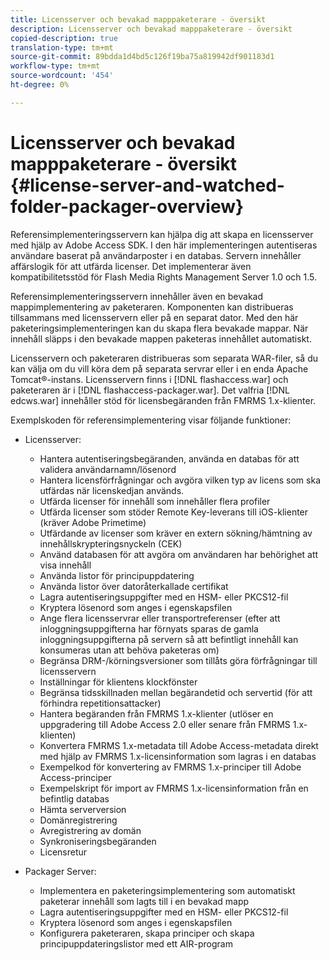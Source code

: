 ```yaml
---
title: Licensserver och bevakad mapppaketerare - översikt
description: Licensserver och bevakad mapppaketerare - översikt
copied-description: true
translation-type: tm+mt
source-git-commit: 89bdda1d4bd5c126f19ba75a819942df901183d1
workflow-type: tm+mt
source-wordcount: '454'
ht-degree: 0%

---
```



# Licensserver och bevakad mapppaketerare - översikt {#license-server-and-watched-folder-packager-overview}

Referensimplementeringsservern kan hjälpa dig att skapa en licensserver med hjälp av Adobe Access SDK. I den här implementeringen autentiseras användare baserat på användarposter i en databas. Servern innehåller affärslogik för att utfärda licenser. Det implementerar även kompatibilitetsstöd för Flash Media Rights Management Server 1.0 och 1.5.

Referensimplementeringsservern innehåller även en bevakad mappimplementering av paketeraren. Komponenten kan distribueras tillsammans med licensservern eller på en separat dator. Med den här paketeringsimplementeringen kan du skapa flera bevakade mappar. När innehåll släpps i den bevakade mappen paketeras innehållet automatiskt.

Licensservern och paketeraren distribueras som separata WAR-filer, så du kan välja om du vill köra dem på separata servrar eller i en enda Apache Tomcat®-instans. Licensservern finns i [!DNL flashaccess.war] och paketeraren är i [!DNL flashaccess-packager.war]. Det valfria [!DNL edcws.war] innehåller stöd för licensbegäranden från FMRMS 1.x-klienter.

Exemplskoden för referensimplementering visar följande funktioner:

* Licensserver:

   * Hantera autentiseringsbegäranden, använda en databas för att validera användarnamn/lösenord
   * Hantera licensförfrågningar och avgöra vilken typ av licens som ska utfärdas när licenskedjan används.
   * Utfärda licenser för innehåll som innehåller flera profiler
   * Utfärda licenser som stöder Remote Key-leverans till iOS-klienter (kräver Adobe Primetime)
   * Utfärdande av licenser som kräver en extern sökning/hämtning av innehållskrypteringsnyckeln (CEK)
   * Använd databasen för att avgöra om användaren har behörighet att visa innehåll
   * Använda listor för principuppdatering
   * Använda listor över datoråterkallade certifikat
   * Lagra autentiseringsuppgifter med en HSM- eller PKCS12-fil
   * Kryptera lösenord som anges i egenskapsfilen
   * Ange flera licensservrar eller transportreferenser (efter att inloggningsuppgifterna har förnyats sparas de gamla inloggningsuppgifterna på servern så att befintligt innehåll kan konsumeras utan att behöva paketeras om)
   * Begränsa DRM-/körningsversioner som tillåts göra förfrågningar till licensservern
   * Inställningar för klientens klockfönster
   * Begränsa tidsskillnaden mellan begärandetid och servertid (för att förhindra repetitionsattacker)
   * Hantera begäranden från FMRMS 1.x-klienter (utlöser en uppgradering till Adobe Access 2.0 eller senare från FMRMS 1.x-klienten)
   * Konvertera FMRMS 1.x-metadata till Adobe Access-metadata direkt med hjälp av FMRMS 1.x-licensinformation som lagras i en databas
   * Exempelkod för konvertering av FMRMS 1.x-principer till Adobe Access-principer
   * Exempelskript för import av FMRMS 1.x-licensinformation från en befintlig databas
   * Hämta serverversion
   * Domänregistrering
   * Avregistrering av domän
   * Synkroniseringsbegäranden
   * Licensretur

* Packager Server:

   * Implementera en paketeringsimplementering som automatiskt paketerar innehåll som lagts till i en bevakad mapp
   * Lagra autentiseringsuppgifter med en HSM- eller PKCS12-fil
   * Kryptera lösenord som anges i egenskapsfilen
   * Konfigurera paketeraren, skapa principer och skapa principuppdateringslistor med ett AIR-program

